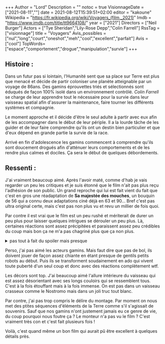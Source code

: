 +++
Author = "Lord"
Description = ""
notoc = true
VisionnageDate = ["2021-08-11",""]
date = 2021-08-12T15:39:51+02:00
editor = "kakoune"
Wikipedia = "https://fr.wikipedia.org/wiki/Voyagers_(film,_2021)"
Imdb = "https://www.imdb.com/title/tt9664108/"
year = ["2021"]
Directors = ["Neil Burger"]
Actors = ["Tye Sheridan","Lily-Rose Depp","Colin Farrell"]
RssTag = ["visionnage"]
title = "Voyagers"
Avis_possibles = ["nul","long","court","oneshot","meh","cool","excellent","parfait"]
Avis = ["cool"] 
TopWords=["espace","comportement","drogue","manipulation","survie"]
+++
## Histoire : 
Dans un futur pas si lointain, l'Humanité sent que sa place sur Terre est plus que menacé et décide de partir coloniser une planète atteignable par un voyage de 86ans.
Des gamins éprouvettes triés et sélectionnés sont éduqués de façon 100% isolé dans un environnement contrôlé.
*Colin Farrell* se charge de leur apprendre tout le nécessaire pour la survie dans leur vaisseau spatial afin d'assurer la maintenance, faire tourner les différents systèmes et compagnie.

Le moment approche et il décide d'être le seul adulte à partir avec eux afin de les accompagner dans le début de leur périple.
Il a la lourde tâche de les guider et de leur faire comprendre qu'ils ont un destin bien particulier et que d'eux dépend en grande partie la survie de la race.

Arrivé en fin d'adolescence les gamins commencent à comprendre qu'ils sont doucement drogués afin d'atténuer leurs comportements et de les rendre plus calmes et dociles.
Ça sera le début de quelques débordements.

## Ressenti :
J'ai vraiment beaucoup aimé.
Après l'avoir maté, comme d'hab je vais regarder un peu les critiques et je suis étonné que le film n'ait pas plus reçu l'adhésion de son public.
Un grand reproche qui lui est fait vient du fait que c'est en gros une réadaptation de **Sa majestée des mouches**, un bouquin de 56 qui a connu deux adaptations ciné déjà en 63 et 90…
Bref c'est pas ultra original certe, mais c'est pas non plus vu et revu un millier de fois quoi.

Par contre il est vrai que le film est un peu rushé et mériterait de durer un peu plus pour laisser quelques intrigues se dérouler un peu plus.
Là, certaines réactions sont assez précipitées et paraissent assez peu crédibles du coup mais bon ça ne m'a pas chagriné plus que ça non plus.

<details><summary>pas tout à fait du spoiler mais presque</summary>

En gros le film parle du fait qu'une société va forcément dérailler même si tous ces membres ont grandi ensemble et ont reçu la meilleure éducation possible.
Dès lors que les gamins ne prennent plus leur drogue qui les calme, les hormones vont commencer à les titiller et ça va partir en biberine.

Il y a de la prise de pouvoir, du sexe, de la domination de l'un sur l'autre… bref tout un tas de truc particulièrement nocif dans un environnement clôt où la survie du groupe est particulièrement compliquée.

Et bha j'aime beaucoup ce thême et je ne trouve pas forcément les réactions si exagérées.
Gamins à l'école, on a tous vécu ça.
Tout le monde a déjà été poussé à faire des trucs sous la pression des autres mioches pour pas dépareiller.

</details>

Perso, j'ai pas aimé les acteurs gamins.
Mais faut dire que pas de bol, ils doivent jouer de façon assez chiante en étant presque de gentils petits robots au début.
Puis ils se transforment soudainement en ado qui vivent toute puberté d'un seul coup et donc avec des réactions complètement wtf.

Les décors sont top.
J'ai beaucoup aimé l'allure intérieure du vaisseau qui est assez désorientant avec ses longs couloirs qui se ressemblent tous.
C'est à la fois étouffant mais à la fois immense.
On est pas dans un vaisseau crasseux comme le Nostromo mais dans un joli truc tout blanc.

Par contre, j'ai pas trop compris le délire du montage.
Par moment on nous met des ptites séquences d'éléments de la Terre comme s'il s'agissait de souvenirs.
Sauf que nos gamins n'ont justement jamais eu ce genre de vie, du coup pourquoi nous foutre ça ?
Le monteur n'a pas vu le film ?
C'est vraiment très con et c'est fait plusieurs fois !

Voilà, c'est quand même un bon film qui aurait pû être excellent à quelques détails près.
